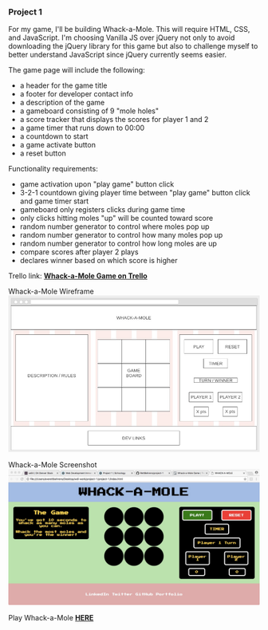 ### Project 1

For my game, I'll be building Whack-a-Mole. This will require HTML, CSS, and JavaScript. I'm choosing Vanilla JS over jQuery not only to avoid downloading the jQuery library for this game but also to challenge myself to better understand JavaScript since jQuery currently seems easier. 

The game page will include the following:
* a header for the game title
* a footer for developer contact info
* a description of the game
* a gameboard consisting of 9 "mole holes"
* a score tracker that displays the scores for player 1 and 2
* a game timer that runs down to 00:00
* a countdown to start
* a game activate button
* a reset button

Functionality requirements:
* game activation upon "play game" button click
* 3-2-1 countdown giving player time between "play game" button click and game timer start
* gameboard only registers clicks during game time
* only clicks hitting moles "up" will be counted toward score
* random number generator to control where moles pop up 
* random number generator to control how many moles pop up
* random number generator to control how long moles are up
* compare scores after player 2 plays
* declares winner based on which score is higher

Trello link:
**[Whack-a-Mole Game on Trello](https://trello.com/b/mq0ZdZnC/whack-a-mole-game)**

Whack-a-Mole Wireframe
<img src="assets/whack-a-mole-wireframe.jpeg">

Whack-a-Mole Screenshot
<img src="assets/whack-a-mole-screenshot.jpeg">

Play Whack-a-Mole
**[HERE](https://rettbehrens.github.io/project-1/)**